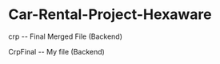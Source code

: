# Car-Rental-Project-Hexaware
 crp -- Final Merged File (Backend)   
 
 CrpFinal -- My file (Backend)
